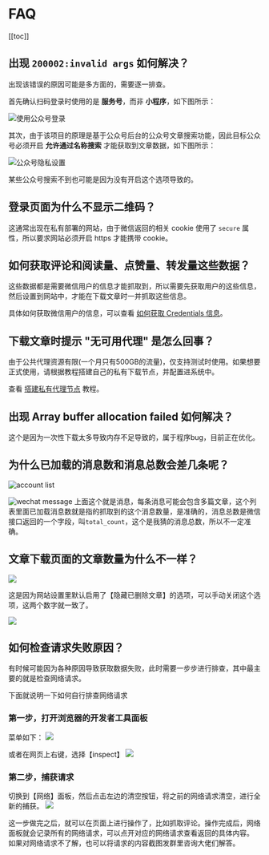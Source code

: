 # FAQ

[[toc]]


## 出现 `200002:invalid args` 如何解决？

出现该错误的原因可能是多方面的，需要逐一排查。

首先确认扫码登录时使用的是 **服务号**，而非 **小程序**，如下图所示：

![使用公众号登录](assets/usage/wechat-login.png)

其次，由于该项目的原理是基于公众号后台的公众号文章搜索功能，因此目标公众号必须开启 **允许通过名称搜索** 才能获取到文章数据，如下图所示：

![公众号隐私设置](assets/faq/account-privacy-setting.png)

某些公众号搜索不到也可能是因为没有开启这个选项导致的。

## 登录页面为什么不显示二维码？

这通常出现在私有部署的网站，由于微信返回的相关 cookie 使用了 `secure` 属性，所以要求网站必须开启 https 才能携带 cookie。


## 如何获取评论和阅读量、点赞量、转发量这些数据？

这些数据都是需要微信用户的信息才能抓取到，所以需要先获取用户的这些信息，然后设置到网站中，才能在下载文章时一并抓取这些信息。

具体如何获取微信用户的信息，可以查看 [如何获取 Credentials 信息](advanced/credentials)。

## 下载文章时提示 "无可用代理" 是怎么回事？

由于公共代理资源有限(一个月只有500GB的流量)，仅支持测试时使用。如果想要正式使用，请根据教程搭建自己的私有下载节点，并配置进系统中。

查看 [搭建私有代理节点](get-started/private-proxy) 教程。

## 出现 Array buffer allocation failed 如何解决？

这个是因为一次性下载太多导致内存不足导致的，属于程序bug，目前正在优化。

## 为什么已加载的消息数和消息总数会差几条呢？

![account list](assets/faq/account-list.png)

![wechat message](assets/faq/wechat-message.png)
上面这个就是消息，每条消息可能会包含多篇文章，这个列表里面已加载消息数就是指的抓取到的这个消息数量，是准确的，消息总数是微信接口返回的一个字段，叫`total_count`，这个是我猜的消息总数，所以不一定准确。

## 文章下载页面的文章数量为什么不一样？

![](assets/faq/download-count-not-match.png)

这是因为网站设置里默认启用了【隐藏已删除文章】的选项，可以手动关闭这个选项，这两个数字就一致了。

![](assets/faq/setting-hide-deleted.png)

## 如何检查请求失败原因？

有时候可能因为各种原因导致获取数据失败，此时需要一步步进行排查，其中最主要的就是检查网络请求。

下面就说明一下如何自行排查网络请求

### 第一步，打开浏览器的开发者工具面板

菜单如下：
![](assets/faq/devtools-menu.png)

或者在网页上右键，选择【inspect】
![](assets/faq/devtools-contextmenu.png)

### 第二步，捕获请求

切换到【网络】面板，然后点击左边的清空按钮，将之前的网络请求清空，进行全新的捕获。
![](assets/faq/network-panel.png)

这一步做完之后，就可以在页面上进行操作了，比如抓取评论。操作完成后，网络面板就会记录所有的网络请求，可以点开对应的网络请求查看返回的具体内容。
如果对网络请求不了解，也可以将请求的内容截图发群里咨询大佬们解答。
